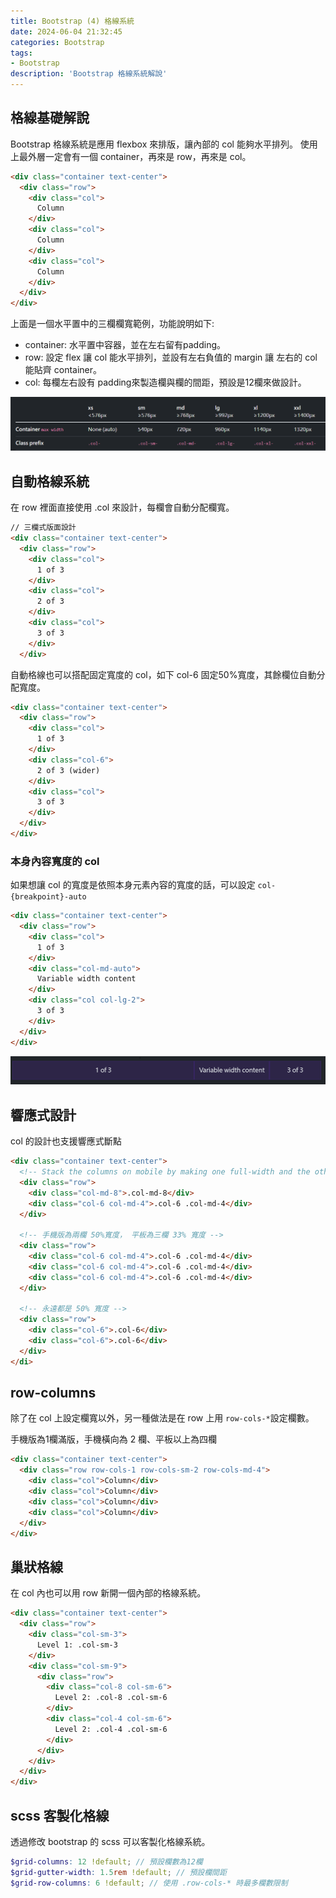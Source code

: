 ```yaml
---
title: Bootstrap (4) 格線系統
date: 2024-06-04 21:32:45
categories: Bootstrap
tags: 
- Bootstrap
description: 'Bootstrap 格線系統解說'
---
```


## 格線基礎解說

Bootstrap 格線系統是應用 flexbox 來排版，讓內部的 col 能夠水平排列。
使用上最外層一定會有一個 container，再來是 row，再來是 col。

``` html
<div class="container text-center">
  <div class="row">
    <div class="col">
      Column
    </div>
    <div class="col">
      Column
    </div>
    <div class="col">
      Column
    </div>
  </div>
</div>
```
上面是一個水平置中的三欄欄寬範例，功能說明如下:

- container: 水平置中容器，並在左右留有padding。
- row: 設定 flex 讓 col 能水平排列，並設有左右負值的 margin 讓 左右的 col 能貼齊 container。
- col: 每欄左右設有 padding來製造欄與欄的間距，預設是12欄來做設計。

![](../images/bootstrap-col.png)

## 自動格線系統

在 row 裡面直接使用 .col 來設計，每欄會自動分配欄寬。

``` html
// 三欄式版面設計
<div class="container text-center">
  <div class="row">
    <div class="col">
      1 of 3
    </div>
    <div class="col">
      2 of 3
    </div>
    <div class="col">
      3 of 3
    </div>
  </div>
```

自動格線也可以搭配固定寬度的 col，如下 col-6 固定50%寬度，其餘欄位自動分配寬度。

``` html
<div class="container text-center">
  <div class="row">
    <div class="col">
      1 of 3
    </div>
    <div class="col-6">
      2 of 3 (wider)
    </div>
    <div class="col">
      3 of 3
    </div>
  </div>
</div>
```

### 本身內容寬度的 col

如果想讓 col 的寬度是依照本身元素內容的寬度的話，可以設定 `col-{breakpoint}-auto`

``` html
<div class="container text-center">
  <div class="row">
    <div class="col">
      1 of 3
    </div>
    <div class="col-md-auto">
      Variable width content
    </div>
    <div class="col col-lg-2">
      3 of 3
    </div>
  </div>
</div>
```

![](../images/bootstrap-col-2.png)

## 響應式設計

col 的設計也支援響應式斷點

``` html
<div class="container text-center">
  <!-- Stack the columns on mobile by making one full-width and the other half-width -->
  <div class="row">
    <div class="col-md-8">.col-md-8</div>
    <div class="col-6 col-md-4">.col-6 .col-md-4</div>
  </div>

  <!-- 手機版為兩欄 50%寬度， 平板為三欄 33% 寬度 -->
  <div class="row">
    <div class="col-6 col-md-4">.col-6 .col-md-4</div>
    <div class="col-6 col-md-4">.col-6 .col-md-4</div>
    <div class="col-6 col-md-4">.col-6 .col-md-4</div>
  </div>

  <!-- 永遠都是 50% 寬度 -->
  <div class="row">
    <div class="col-6">.col-6</div>
    <div class="col-6">.col-6</div>
  </div>
</di>
```


## row-columns

除了在 col 上設定欄寬以外，另一種做法是在 row 上用 `row-cols-*`設定欄數。

手機版為1欄滿版，手機橫向為 2 欄、平板以上為四欄
``` html 
<div class="container text-center">
  <div class="row row-cols-1 row-cols-sm-2 row-cols-md-4">
    <div class="col">Column</div>
    <div class="col">Column</div>
    <div class="col">Column</div>
    <div class="col">Column</div>
  </div>
</div>
```

## 巢狀格線

在 col 內也可以用 row 新開一個內部的格線系統。

``` html
<div class="container text-center">
  <div class="row">
    <div class="col-sm-3">
      Level 1: .col-sm-3
    </div>
    <div class="col-sm-9">
      <div class="row">
        <div class="col-8 col-sm-6">
          Level 2: .col-8 .col-sm-6
        </div>
        <div class="col-4 col-sm-6">
          Level 2: .col-4 .col-sm-6
        </div>
      </div>
    </div>
  </div>
</div>
```

## scss 客製化格線

透過修改 bootstrap 的 scss 可以客製化格線系統。

``` scss
$grid-columns: 12 !default; // 預設欄數為12欄
$grid-gutter-width: 1.5rem !default; // 預設欄間距
$grid-row-columns: 6 !default; // 使用 .row-cols-* 時最多欄數限制
```



